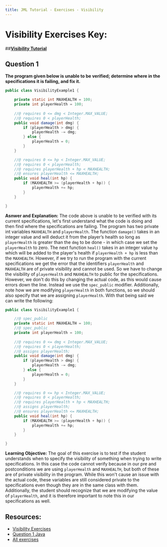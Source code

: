```yaml
---
title: JML Tutorial - Exercises - Visibility
---
```

# Visibility Exercises Key:
##**[Visibility Tutorial](https://www.openjml.org/tutorial/Visibility)**

## **Question 1**
**The program given below is unable to be verified; determine where in the specifications it is failing, and fix it.**
```Java
public class VisibilityExample1 {

	private static int MAXHEALTH = 100;
	private int playerHealth = 100;
	
	//@ requires 0 <= dmg < Integer.MAX_VALUE;
	//@ requires 0 < playerHealth;
	public void damage(int dmg) {
		if (playerHealth > dmg) {
			playerHealth -= dmg;
		} else {
			playerHealth = 0;
		}
	}

	//@ requires 0 <= hp < Integer.MAX_VALUE;
	//@ requires 0 < playerHealth;
	//@ requires playerHealth + hp < MAXHEALTH;
	//@ ensures playerHealth <= MAXHEALTH;
	public void heal(int hp) {
		if (MAXHEALTH >= (playerHealth + hp)) {
			playerHealth += hp;
		}
	}

}
```
**Asnwer and Explanation:**
The code above is unable to be verified with its current specifications, let's first understand what the code is doing and then find where the specifications are failing. The program has two private int variables `MAXHEALTH` and `playerHealth`. The function `damage()` takes in an integer value and will deduct it from the player’s health so long as `playerHealth` is greater than the `dmg` to be done - in which case we set the `playerHealth` to zero. The next function `heal()` takes in an integer value `hp` which will be added to the player's health if `playerHealth + hp` is less than the `MAXHEALTH`. However, if we try to run the program with the current specifications we get the error that the identifiers `playerHealth` and `MAXHEALTH` are of private visibility and cannot be used. So we have to change the visibility of `playerHealth` and `MAXHEALTH` to public for the specifications. However,  we don't do this by changing the actual code, as this would cause errors down the line. Instead we use the `spec_public` modifier. Additionally, note how we are modifying `playerHealth` in both functions, so we should also specify that we are assigning `playerHealth`. With that being said we can write the following:
```Java
public class VisibilityExample1 {

	//@ spec_public
	private static int MAXHEALTH = 100;
	//@ spec_public
	private int playerHealth = 100;
	
	//@ requires 0 <= dmg < Integer.MAX_VALUE;
	//@ requires 0 < playerHealth;
	//@ assigns playerHealth;
	public void damage(int dmg) {
		if (playerHealth > dmg) {
			playerHealth -= dmg;
		} else {
			playerHealth = 0;
		}
	}

	//@ requires 0 <= hp < Integer.MAX_VALUE;
	//@ requires 0 < playerHealth;
	//@ requires playerHealth + hp < MAXHEALTH;
	//@ assigns playerHealth;
	//@ ensures playerHealth <= MAXHEALTH;
	public void heal(int hp) {
		if (MAXHEALTH >= (playerHealth + hp)) {
			playerHealth += hp;
		}
	}

}
```
**Learning Objective:** 
The goal of this exercise is to test if the student understands when to specify the visibility of something when trying to write specifications. In this case the code cannot verify because in our pre and postconditions we are using `playerHealth` and `MAXHEALTH`, but both of these are of private visibility in the program. While this won't cause an issue with the actual code, these variables are still considered private to the specifications even though they are in the same class with them. Additionally, the student should recognize that we are modifying the value of `playerHealth`, and it is therefore important to note this in our specifications as well.

## **Resources:**
+ [Visibility Exercises](VisibilityEx.md)
+ [Question 1 Java](VisibilityExample1.java)
+ [All exercises](https://www.openjml.org/tutorial/exercises/exercises)

